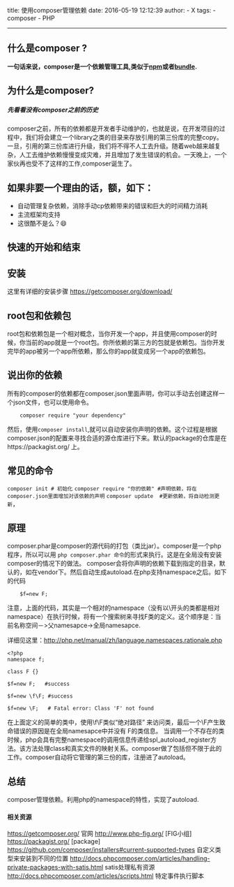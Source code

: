 title: 使用composer管理依赖
date: 2016-05-19 12:12:39
author:
    - X
tags:
    - composer
    - PHP

---


## 什么是composer ?
**一句话来说，composer是一个依赖管理工具,类似于[npm](https://www.npmjs.com/)或者[bundle](http://bundler.io/).**


## 为什么是composer?

##### 先看看没有composer之前的历史

composer之前，所有的依赖都是开发者手动维护的，也就是说，在开发项目的过程中，我们将会建立一个library之类的目录来存放引用的第三份库的完整copy。一旦，引用的第三份库进行升级，我们将不得不人工去升级。随着web越来越复杂，人工去维护依赖慢慢变成灾难，并且增加了发生错误的机会。一天晚上，一个家伙再也受不了这样的工作,composer诞生了。


## 如果非要一个理由的话，额，如下：
- 自动管理复杂依赖，消除手动cp依赖带来的错误和巨大的时间精力消耗
- 主流框架均支持
- 这很酷不是么？😄

## 快速的开始和结束

## 安装
这里有详细的安装步骤 https://getcomposer.org/download/

## root包和依赖包
root包和依赖包是一个相对概念，当你开发一个app，并且使用composer的时候，你当前的app就是一个root包。你所依赖的第三方的包就是依赖包。当你开发完毕的app被另一个app所依赖，那么你的app就变成另一个app的依赖包。

## 说出你的依赖
所有的composer的依赖都在composer.json里面声明，你可以手动去创建这样一个json文件，也可以使用命令。

```   
    composer require "your dependency"
```
然后，使用`composer install`,就可以自动安装你声明的依赖。这个过程是根据composer.json的配置来寻找合适的源仓库进行下来。默认的package的仓库是在https://packagist.org/ 上。


## 常见的命令


`composer init # 初始化`
`composer require "你的依赖" #声明依赖，将在composer.json里面增加对该依赖的声明`
`composer update  #更新依赖，将自动检测更新`，

## 原理
composer.phar是composer的源代码的打包（类比jar）。composer是一个php程序，所以可以用 `php composer.phar 命令`的形式来执行。这是在全局没有安装composer的情况下的做法。
composer会将你声明的依赖下载到指定的目录，默认的，如在vendor下。然后自动生成autoload.在php支持namespace之后。如下的代码
```
    $f=new F;
```

注意，上面的代码，其实是一个相对的namespace（没有以\\开头的类都是相对namespace）在执行时候，将有一个搜索树来寻找F类的定义。这个顺序是：当前名称空间－>父namesapce->全局namesapce.

详细见这里：http://php.net/manual/zh/language.namespaces.rationale.php


```
<?php
namespace f;

class F {}

$f=new F;   #success

$f=new \f\F; #success

$f=new \F;   # Fatal error: Class 'F' not found
```
在上面定义的简单的类中，使用\f\F类似“绝对路径” 来访问类，最后一个\F产生致命错误的原因是在全局namesapce中并没有 F的类信息。
当调用一个不存在的类时候，php会具有完整namespace的调用信息传递给spl_autoload_register方法。该方法处理class和真实文件的映射关系。composer做了包括但不限于此的工作。composer自动将它管理的第三份的库，注册进了autoload。

## 总结
composer管理依赖。利用php的namespace的特性，实现了autoload.

#### 相关资源
https://getcomposer.org/  官网
http://www.php-fig.org/ [FIG小组]
https://packagist.org/ [package]
https://github.com/composer/installers#current-supported-types  自定义类型来安装到不同的位置
http://docs.phpcomposer.com/articles/handling-private-packages-with-satis.html  satis处理私有资源
http://docs.phpcomposer.com/articles/scripts.html 特定事件执行脚本
